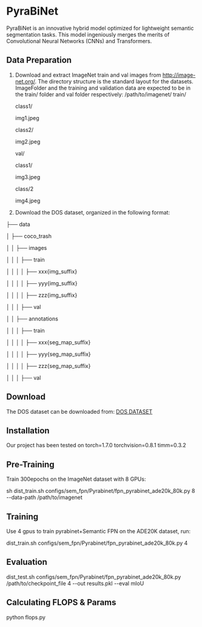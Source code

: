 # PyraBiNet

PyraBiNet is an innovative hybrid model optimized for lightweight semantic segmentation tasks. This model ingeniously merges the merits of Convolutional Neural Networks (CNNs) and Transformers.

## Data Preparation

1. Download and extract ImageNet train and val images from http://image-net.org/. The directory structure is the standard layout for the  datasets. ImageFolder and the training and validation data are expected to be in the train/ folder and val folder respectively:
/path/to/imagenet/
    train/
  
    class1/
    
      img1.jpeg
      
    class2/
    
      img2.jpeg
   
    val/
  
    class1/
    
      img3.jpeg
      
    class/2
    
      img4.jpeg
3. Download the DOS dataset, organized in the following format:
   
├── data

│   ├── coco_trash

│   │   ├── images

│   │   │   ├── train

│   │   │   │   ├── xxx{img_suffix}

│   │   │   │   ├── yyy{img_suffix}

│   │   │   │   ├── zzz{img_suffix}

│   │   │   ├── val

│   │   ├── annotations

│   │   │   ├── train

│   │   │   │   ├── xxx{seg_map_suffix}

│   │   │   │   ├── yyy{seg_map_suffix}

│   │   │   │   ├── zzz{seg_map_suffix}

│   │   │   ├── val

## Download

The DOS dataset can be downloaded from:  [DOS DATASET](https://github.com/zehantan6970/DOS_Dataset ) 

## Installation

Our project has been tested on torch=1.7.0 torchvision=0.8.1 timm=0.3.2

## Pre-Training

Train 300epochs on the ImageNet dataset with 8 GPUs:

sh dist_train.sh configs/sem_fpn/Pyrabinet/fpn_pyrabinet_ade20k_80k.py 8 --data-path /path/to/imagenet

## Training

Use 4 gpus to train pyrabinet+Semantic FPN on the ADE20K dataset, run:

dist_train.sh configs/sem_fpn/Pyrabinet/fpn_pyrabinet_ade20k_80k.py 4

## Evaluation

dist_test.sh configs/sem_fpn/Pyrabinet/fpn_pyrabinet_ade20k_80k.py /path/to/checkpoint_file 4 --out results.pkl --eval mIoU

## Calculating FLOPS & Params

python flops.py
